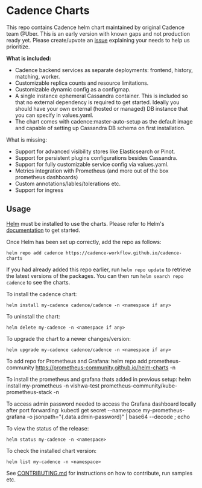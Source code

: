 # Cadence Charts

This repo contains Cadence helm chart maintained by original Cadence team @Uber.
This is an early version with known gaps and not production ready yet. 
Please create/upvote an [issue]([url](https://github.com/uber/cadence-charts/issues)) explaining your needs to help us prioritize.

**What is included:**
- Cadence backend services as separate deployments: frontend, history, matching, worker.
- Customizable replica counts and resource limitations.
- Customizable dynamic config as a configmap.
- A single instance ephemeral Cassandra container. This is included so that no external dependency is required to get started. Ideally you should have your own external (hosted or managed) DB instance that you can specify in values.yaml.
- The chart comes with cadence:master-auto-setup as the default image and capable of setting up Cassandra DB schema on first installation.


What is missing:
- Support for advanced visibility stores like Elasticsearch or Pinot.
- Support for persistent plugins configurations besides Cassandra.
- Support for fully customizable service config via values.yaml.
- Metrics integration with Prometheus (and more out of the box prometheus dashboards)
- Custom annotations/lables/tolerations etc.
- Support for ingress

## Usage

[Helm](https://helm.sh) must be installed to use the charts.  Please refer to
Helm's [documentation](https://helm.sh/docs) to get started.

Once Helm has been set up correctly, add the repo as follows:

```
helm repo add cadence https://cadence-workflow.github.io/cadence-charts
```

If you had already added this repo earlier, run `helm repo update` to retrieve
the latest versions of the packages.  You can then run `helm search repo
cadence` to see the charts.

To install the cadence chart:

    helm install my-cadence cadence/cadence -n <namespace if any>

To uninstall the chart:

    helm delete my-cadence -n <namespace if any>

To upgrade the chart to a newer changes/version:

    helm upgrade my-cadence cadence/cadence -n <namespace if any>

To add repo for Prometheus and Grafana:
    helm repo add prometheus-community https://prometheus-community.github.io/helm-charts -n <namespace if any>

To install the prometheus and grafana thats added in previous setup:
    helm install my-prometheus -n vishwa-test prometheus-community/kube-prometheus-stack -n <namespace if any>    

To access admin password needed to access the Grafana dashboard locally after port forwarding:
    kubectl get secret --namespace <namespace>  my-prometheus-grafana -o jsonpath="{.data.admin-password}" | base64 --decode ; echo

To view the status of the release:

    helm status my-cadence -n <namespace>

To check the installed chart version:

    helm list my-cadence -n <namespace>

See [CONTRIBUTING.md](CONTRIBUTING.md) for instructions on how to contribute, run samples etc.
